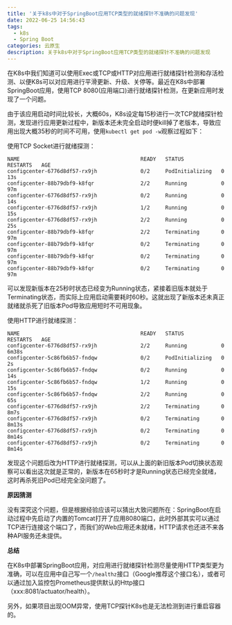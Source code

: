 ```yaml
---
title: '关于k8s中对于SpringBoot应用TCP类型的就绪探针不准确的问题发现'
date: 2022-06-25 14:56:43
tags:
  - k8s
  - Spring Boot
categories: 云原生
description: 关于k8s中对于SpringBoot应用TCP类型的就绪探针不准确的问题发现
---
```


在K8s中我们知道可以使用Exec或TCP或HTTP对应用进行就绪探针检测和存活检测、以便K8s可以对应用进行平滑更新、升级、关停等。最近在K8s中部署SpringBoot应用，使用TCP 8080(应用端口)进行就绪探针检测，在更新应用时发现了一个问题。

由于该应用启动时间比较长，大概60s，K8s设定每15秒进行一次TCP就绪探针检测，发现进行应用更新过程中，新版本还未完全启动时便kill掉了老版本，导致应用出现大概35秒的时间不可用，使用`kubectl get pod -w`观察过程如下：

使用TCP Socket进行就绪探测：

```
NAME                                       READY   STATUS            RESTARTS   AGE
configcenter-6776d8df57-rx9jh              0/2     PodInitializing   0          13s
configcenter-88b79dbf9-k8fqr               2/2     Running           0          97m
configcenter-6776d8df57-rx9jh              0/2     Running           0          14s
configcenter-6776d8df57-rx9jh              1/2     Running           0          15s
configcenter-6776d8df57-rx9jh              2/2     Running           0          25s
configcenter-88b79dbf9-k8fqr               2/2     Terminating       0          97m
configcenter-88b79dbf9-k8fqr               0/2     Terminating       0          97m
configcenter-88b79dbf9-k8fqr               0/2     Terminating       0          97m
configcenter-88b79dbf9-k8fqr               0/2     Terminating       0          97m
```

可以发现新版本在25秒时状态已经变为Running状态，紧接着旧版本就处于Terminating状态，而实际上应用启动需要耗时60秒。这就出现了新版本还未真正就绪就杀死了旧版本Pod导致应用短时不可用现象。

使用HTTP进行就绪探测：

```
NAME                                       READY   STATUS            RESTARTS   AGE
configcenter-6776d8df57-rx9jh              2/2     Running           0          6m38s
configcenter-5c86fb6b57-fndqw              0/2     PodInitializing   0          2s
configcenter-5c86fb6b57-fndqw              0/2     Running           0          14s
configcenter-5c86fb6b57-fndqw              1/2     Running           0          15s
configcenter-5c86fb6b57-fndqw              2/2     Running           0          65s
configcenter-6776d8df57-rx9jh              2/2     Terminating       0          8m7s
configcenter-6776d8df57-rx9jh              0/2     Terminating       0          8m13s
configcenter-6776d8df57-rx9jh              0/2     Terminating       0          8m14s
configcenter-6776d8df57-rx9jh              0/2     Terminating       0          8m14s
```

发现这个问题后改为HTTP进行就绪探测，可以从上面的新旧版本Pod切换状态观察可以看出这次就是正常的，新版本在65秒时才是Running状态已经完全就绪，这时再杀死旧Pod已经完全没问题了。

**原因猜测**

没有深究这个问题，但是根据经验应该可以猜出大致问题所在：SpringBoot在启动过程中先启动了内置的Tomcat打开了应用8080端口，此时外部其实可以通过TCP进行连接这个端口了，而我们的Web应用还未就绪，HTTP请求也还进不来各种API服务还未提供。

**总结**

在K8s中部署SpringBoot应用，对应用进行就绪探针检测尽量使用HTTP类型更为准确，可以在应用中自己写一个`/healthz`接口（Google推荐这个接口名），或者可以通过加入监控包Prometheus提供默认的Http接口（xxx:8081/actuator/health）。

另外，如果项目出现OOM异常，使用TCP探针K8s也是无法检测到进行重启容器的。